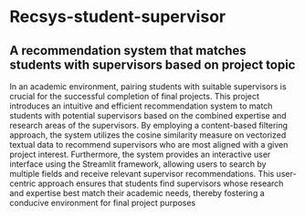 # Recsys-student-supervisor
## A recommendation system that matches students with supervisors based on project topic

In an academic environment, pairing students with suitable supervisors is crucial for the successful completion of final projects. This project introduces an intuitive and efficient recommendation system to match students with potential supervisors based on the combined expertise and research areas of the supervisors. By employing a content-based filtering approach, the system utilizes the cosine similarity measure on vectorized textual data to recommend supervisors who are most aligned with a given project interest. Furthermore, the system provides an interactive user interface using the Streamlit framework, allowing users to search by multiple fields and receive relevant supervisor recommendations. This user-centric approach ensures that students find supervisors whose research and expertise best match their academic needs, thereby fostering a conducive environment for final project purposes
